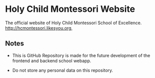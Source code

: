 # Holy Child Montessori Website
The official website of Holy Child Montessori School of Excellence.
http://hcmontessori.likesyou.org,

## Notes
- This is GitHub Repository is made for the future development of the frontend and backend school webapp.

- Do not store any personal data on this repository.